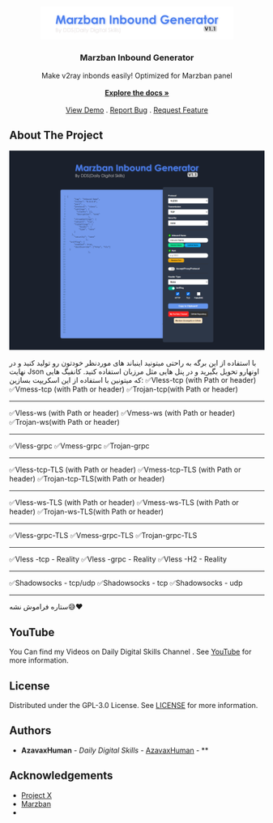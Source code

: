 <br/>
<p align="center">
  <a href="https://github.com/azavaxhuman/MarzbanInboundGenerator">
    <img src="/logo.png" alt="Logo" width="380" >
  </a>

  <h3 align="center">Marzban Inbound Generator</h3>

  <p align="center">
    Make v2ray inbonds easily! Optimized for Marzban panel
    <br/>
    <br/>
    <a href="https://github.com/azavaxhuman/MarzbanInboundGenerator"><strong>Explore the docs »</strong></a>
    <br/>
    <br/>
    <a href="https://azavaxhuman.github.io/MarzbanInboundGenerator/">View Demo</a>
    .
    <a href="https://github.com/azavaxhuman/MarzbanInboundGenerator/issues">Report Bug</a>
    .
    <a href="https://github.com/azavaxhuman/MarzbanInboundGenerator/issues">Request Feature</a>
  </p>
</p>


## About The Project

![Screen Shot](/Preview.png)

با استفاده از این برگه به راحتی میتونید اینباند های موردنظر خودتون رو تولید کنید و در نهایت Json اونهارو تحویل بگیرید و در پنل هایی مثل مرزبان استفاده کنید.
کانفیگ هایی که میتونین با استفاده از این اسکریپت بسازین:
✅Vless-tcp (with Path or header)
✅Vmess-tcp (with Path or header)
✅Trojan-tcp(with Path or header)

____________

✅Vless-ws (with Path or header)
✅Vmess-ws (with Path or header)
✅Trojan-ws(with Path or header)
____________

✅Vless-grpc
✅Vmess-grpc
✅Trojan-grpc
____________
✅Vless-tcp-TLS (with Path or header)
✅Vmess-tcp-TLS (with Path or header)
✅Trojan-tcp-TLS(with Path or header)

____________

✅Vless-ws-TLS (with Path or header)
✅Vmess-ws-TLS (with Path or header)
✅Trojan-ws-TLS(with Path or header)
____________

✅Vless-grpc-TLS
✅Vmess-grpc-TLS
✅Trojan-grpc-TLS
____________

✅Vless -tcp - Reality
✅Vless -grpc - Reality
✅Vless -H2 - Reality
____________

✅Shadowsocks - tcp/udp
✅Shadowsocks - tcp
✅Shadowsocks - udp

__________

ستاره فراموش نشه😅❤️
## YouTube 

You Can find my Videos on Daily Digital Skills Channel . See [YouTube](https://www.youtube.com/@Dailydigitalskills/) for more information.
## License

Distributed under the GPL-3.0 License. See [LICENSE](https://github.com/azavaxhuman/MarzbanInboundGenerator/blob/main/LICENSE.md) for more information.

## Authors

* **AzavaxHuman** - *Daily Digital Skills* - [AzavaxHuman](https://github.com/azavaxhuman) - **

## Acknowledgements

* [Project X](https://xtls.github.io/)
* [Marzban](https://github.com/Gozargah/Marzban)
* []()
